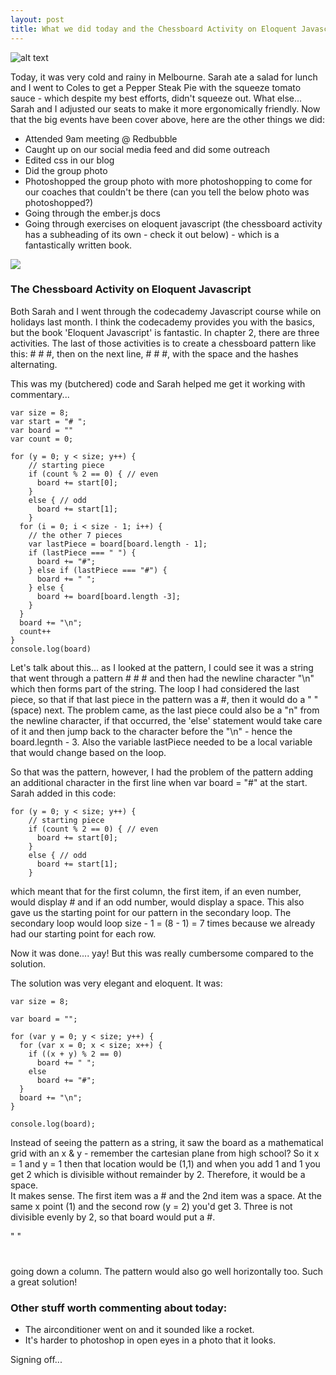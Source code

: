 ```yaml
---
layout: post
title: What we did today and the Chessboard Activity on Eloquent Javascript
---
```



![alt text](https://www.dropbox.com/sc/6j7sxvlc2ewr4rg/AACZ705URNgj4YYCcvnBEu1ka?dl=1)


Today, it was very cold and rainy in Melbourne.  Sarah ate a salad for lunch and I went to Coles to get a Pepper Steak Pie with the 
squeeze tomato sauce - which despite my best efforts, didn't squeeze out.  What else... Sarah and I adjusted our seats to make it more ergonomically friendly.  Now that the
big events have been cover above, here are the other things we did:

* Attended 9am meeting @ Redbubble
* Caught up on our social media feed and did some outreach
* Edited css in our blog
* Did the group photo
* Photoshopped the group photo with more photoshopping to come for our coaches that couldn't be there (can you tell the below photo was photoshopped?)
* Going through the ember.js docs
* Going through exercises on eloquent javascript (the chessboard activity has a subheading of its own - check it out below) - which is a fantastically written book.

![](https://www.dropbox.com/sc/zzd3hgjdjyvxxqi/AAAEATuNYLfPztAiFFTSYbtxa?dl=1 )

### The Chessboard Activity on Eloquent Javascript

Both Sarah and I went through the codecademy Javascript course while on holidays last month.  I think the codecademy provides you with the
basics, but the book 'Eloquent Javascript' is fantastic.  In chapter 2, there are three activities.  The last of those activities is 
to create a chessboard pattern like this: # # #, then on the next line,  # # #, with the space and the hashes alternating.

This was my (butchered) code and Sarah helped me get it working with commentary... 

```
var size = 8;
var start = "# ";
var board = ""
var count = 0;

for (y = 0; y < size; y++) {
    // starting piece
    if (count % 2 == 0) { // even
      board += start[0];
    }
    else { // odd
      board += start[1];
    }
  for (i = 0; i < size - 1; i++) {
    // the other 7 pieces
    var lastPiece = board[board.length - 1];
    if (lastPiece === " ") {
      board += "#";
    } else if (lastPiece === "#") {
      board += " ";
    } else {
      board += board[board.length -3];
    }
  }
  board += "\n";
  count++
}
console.log(board)
```

Let's talk about this... as I looked at the pattern, I could see it was a string that went through a pattern # # # and then had the 
newline character "\n" which then forms part of the string.  The loop I had considered the last piece, so that if that last piece in the
pattern was a #, then it would do a " " (space) next.  The problem came, as the last piece could also be a "n" from the newline character,
if that occurred, the 'else' statement would take care of it and then jump back to the character before the "\n" - hence the board.legnth - 3.
Also the variable lastPiece needed to be a local variable that would change based on the loop.

So that was the pattern, however, I had the problem of the pattern adding an additional character in the first line when var board = "#" at the 
start.  Sarah added in this code:

```
for (y = 0; y < size; y++) {
    // starting piece
    if (count % 2 == 0) { // even
      board += start[0];
    }
    else { // odd
      board += start[1];
    }
```

which meant that for the first column, the first item, if an even number, would display # and if an odd number, would display a space.
This also gave us the starting point for our pattern in the secondary loop.  The secondary loop would loop size - 1 = (8 - 1) = 7 times because
we already had our starting point for each row.

Now it was done.... yay!  But this was really cumbersome compared to the solution.

The solution was very elegant and eloquent.  It was:

```
var size = 8;

var board = "";

for (var y = 0; y < size; y++) {
  for (var x = 0; x < size; x++) {
    if ((x + y) % 2 == 0)
      board += " ";
    else
      board += "#";
  }
  board += "\n";
}

console.log(board);
```

Instead of seeing the pattern as a string, it saw the board as a mathematical grid with an x & y - remember the cartesian plane from 
high school?
So it x = 1 and y = 1 then that location would be (1,1) and when you add 1 and 1 you get 2 which is divisible without remainder by 2.
Therefore, it would be a space.  
It makes sense.  The first item was a # and the 2nd item was a space.
At the same x point (1) and the second row (y = 2) you'd get 3.  Three is not divisible evenly by 2, so that board would put a #.

" "
#

going down a column.  The pattern would also go well horizontally too.
Such a great solution!


### Other stuff worth commenting about today:

* The airconditioner went on and it sounded like a rocket.
* It's harder to photoshop in open eyes in a photo that it looks.  

Signing off...



